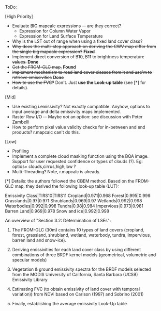 ToDo:

[High Priority]

- Evaluate BIG mapcalc expressions -- are they correct?
    - Expression for Column Water Vapor
    - Expression for Land Surface Temperature
- Why is the LST out of range when using a fixed land cover class?
- ~~Why does the multi-step approach on deriving the CWV map differ from the single big mapcalc expression?~~ **Fixed**
- ~~Implement direct conversion of B10, B11 to brightness temperature values.~~  **Done**
- ~~Get the FROM-GLC map,~~ **Found**
- ~~implement mechanism to read land cover classes from it
  and use'm to retrieve emissivities~~ **Done**
- ~~How to use the FVC?~~ Don't. Just **use the Look-up table** (see [\*] for details).

[Mid]

- Use existing i.emissivity?  Not exactly compatible.  Anyhow, options to input
  average and delta emissivity maps implemented.
- Raster Row I/O -- Maybe *not* an option: see discussion with Peter
  Zambelli
- How to perform pixel value validity checks for in-between and end products?
  r.mapcalc can't do this.

[Low]

- Profiling
- Implement a complete cloud masking function using the BQA image. Support for
  user requested confidence or types of clouds (?). Eg: optios=
  clouds,cirrus,high,low ?
- Multi-Threading? Note, r.mapcalc is already.


[\*] Details: the authors followed the CBEM method. Based on the FROM-GLC map,
they derived the following look-up table (LUT):

Emissivity Class|TIRS10|TIRS11
Cropland|0.971|0.968
Forest|0.995|0.996
Grasslands|0.97|0.971
Shrublands|0.969|0.97
Wetlands|0.992|0.998
Waterbodies|0.992|0.998
Tundra|0.98|0.984
Impervious|0.973|0.981
Barren Land|0.969|0.978
Snow and ice|0.992|0.998

An overview of "Section 3.2: Determination of LSEs":

1) The FROM-GLC (30m) contains 10 types of land covers (cropland,
forest, grassland, shrubland, wetland, waterbody, tundra, impervious, barren
land and snow-ice).

2) Deriving emissivities for each land cover class by using different
combinations of three BRDF kernel models (geometrical, volumetric and specular
models)

3) Vegetation & ground emissivity spectra for the BRDF models selected
from the MODIS University of California, Santa Barbara (UCSB) Emissivity
Library

4) Estimating FVC (to obtain emissivity of land cover with temporal variation))
from NDVI based on Carlson (1997) and Sobrino (2001)

5) Finally, establishing the average emissivity Look-Up table

